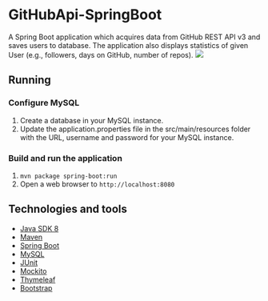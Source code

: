 # GitHubApi-SpringBoot

A Spring Boot application which acquires data from GitHub REST API v3 and saves users to database. The application also displays statistics of given User (e.g., followers, days on GitHub, number of repos).
![](https://github.com/AgataDziubala/GitHubApi-SpringBoot/blob/master/screenshot.PNG)

## Running

### Configure MySQL

1. Create a database in your MySQL instance.
2. Update the application.properties file in the src/main/resources folder with the URL, username and password for your MySQL instance. 

### Build and run the application

1. `mvn package spring-boot:run`
2. Open a web browser to `http://localhost:8080`


## Technologies and tools
* [Java SDK 8](http://www.oracle.com/technetwork/java/javase/downloads/jdk8-downloads-2133151.html)
* [Maven](https://maven.apache.org/)
* [Spring Boot](https://spring.io/projects/spring-boot)
* [MySQL](https://www.mysql.com/)
* [JUnit](https://junit.org/junit4/)
* [Mockito](http://site.mockito.org/)
* [Thymeleaf](https://www.thymeleaf.org/)
* [Bootstrap](https://getbootstrap.com/)
